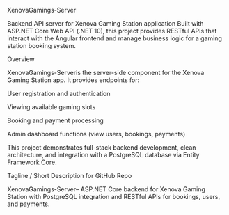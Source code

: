 XenovaGamings-Server

Backend API server for Xenova Gaming Station application
Built with ASP.NET Core Web API (.NET 10), this project provides RESTful APIs that interact with the Angular frontend and manage business logic for a gaming station booking system.

Overview

XenovaGamings-Serveris the server-side component for the Xenova Gaming Station app.
It provides endpoints for:

User registration and authentication

Viewing available gaming slots

Booking and payment processing

Admin dashboard functions (view users, bookings, payments)

This project demonstrates full-stack backend development, clean architecture, and integration with a PostgreSQL database via Entity Framework Core.

Tagline / Short Description for GitHub Repo

XenovaGamings-Server– ASP.NET Core backend for Xenova Gaming Station with PostgreSQL integration and RESTful APIs for bookings, users, and payments.

